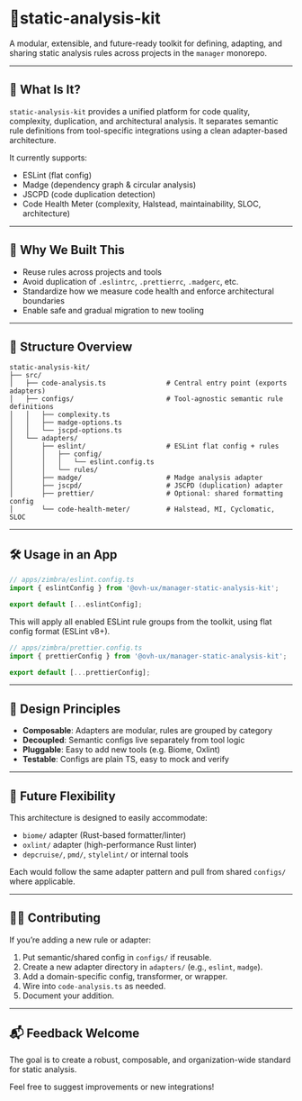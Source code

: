 # 🧪static-analysis-kit

A modular, extensible, and future-ready toolkit for defining, adapting, and sharing static analysis rules across projects in the `manager` monorepo.

---

## 🚀 What Is It?

`static-analysis-kit` provides a unified platform for code quality, complexity, duplication, and architectural analysis. It separates semantic rule definitions from tool-specific integrations using a clean adapter-based architecture.

It currently supports:
- ESLint (flat config)
- Madge (dependency graph & circular analysis)
- JSCPD (code duplication detection)
- Code Health Meter (complexity, Halstead, maintainability, SLOC, architecture)

---

## 🎯 Why We Built This

- Reuse rules across projects and tools
- Avoid duplication of `.eslintrc`, `.prettierrc`, `.madgerc`, etc.
- Standardize how we measure code health and enforce architectural boundaries
- Enable safe and gradual migration to new tooling

---

## 🧱 Structure Overview

```
static-analysis-kit/
├── src/
│   ├── code-analysis.ts               # Central entry point (exports adapters)
│   ├── configs/                       # Tool-agnostic semantic rule definitions
│   │   ├── complexity.ts
│   │   ├── madge-options.ts
│   │   └── jscpd-options.ts
│   └── adapters/
│       ├── eslint/                    # ESLint flat config + rules
│       │   ├── config/
│       │   │   └── eslint.config.ts
│       │   └── rules/
│       ├── madge/                     # Madge analysis adapter
│       ├── jscpd/                     # JSCPD (duplication) adapter
│       ├── prettier/                  # Optional: shared formatting config
│       └── code-health-meter/         # Halstead, MI, Cyclomatic, SLOC
```

---

## 🛠️ Usage in an App

```ts
// apps/zimbra/eslint.config.ts
import { eslintConfig } from '@ovh-ux/manager-static-analysis-kit';

export default [...eslintConfig];
```

This will apply all enabled ESLint rule groups from the toolkit, using flat config format (ESLint v8+).

```ts
// apps/zimbra/prettier.config.ts
import { prettierConfig } from '@ovh-ux/manager-static-analysis-kit';

export default [...prettierConfig];
```

---

## 🧠 Design Principles

- **Composable**: Adapters are modular, rules are grouped by category
- **Decoupled**: Semantic configs live separately from tool logic
- **Pluggable**: Easy to add new tools (e.g. Biome, Oxlint)
- **Testable**: Configs are plain TS, easy to mock and verify

---

## 🔮 Future Flexibility

This architecture is designed to easily accommodate:

- `biome/` adapter (Rust-based formatter/linter)
- `oxlint/` adapter (high-performance Rust linter)
- `depcruise/`, `pmd/`, `stylelint/` or internal tools

Each would follow the same adapter pattern and pull from shared `configs/` where applicable.

---

## 🧑‍💻 Contributing

If you’re adding a new rule or adapter:

1. Put semantic/shared config in `configs/` if reusable.
2. Create a new adapter directory in `adapters/` (e.g., `eslint`, `madge`).
3. Add a domain-specific config, transformer, or wrapper.
4. Wire into `code-analysis.ts` as needed.
5. Document your addition.

---

## 📬 Feedback Welcome

The goal is to create a robust, composable, and organization-wide standard for static analysis.

Feel free to suggest improvements or new integrations!
